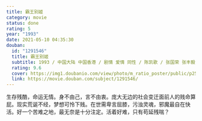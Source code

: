 ```yaml
---
title: 霸王别姬
category: movie
status: done
rating: 5
year: "1993"
date: 2021-05-10 04:35:30
douban:
  id: "1291546"
  title: 霸王别姬
  subtitle: 1993 / 中国大陆 中国香港 / 剧情 爱情 同性 / 陈凯歌 / 张国荣 张丰毅
  rating: 9.6
  cover: https://img1.doubanio.com/view/photo/m_ratio_poster/public/p2561716440.jpg
  link: https://movie.douban.com/subject/1291546/
---
```


生存残酷，命运无情。身不由己，言不由衷。庞大无边的社会变迁面前人的贱命算屁。现实荒诞不经，梦想可怜下贱。在世需卑言屈膝，污浊灵魂，邪魔最自在快活。好一个苦难之地，最无奈是十分注定。活着好难，只有苟延残喘？
